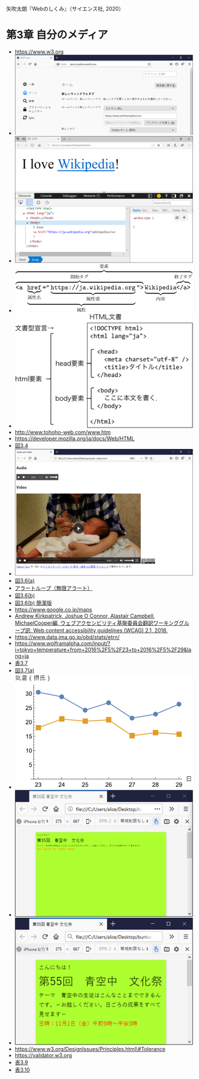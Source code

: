 矢吹太朗『Webのしくみ』（サイエンス社, 2020）

# 第3章 自分のメディア

- https://www.w3.org
- ![図3.1](figures/03-1.png)
- [![図3.2](figures/03-2.png)](https://taroyabuki.github.io/webbook/link.html)
- ![HTML要素](figures/element.svg)
- ![図3.3](figures/03-3.svg)
- http://www.tohoho-web.com/www.htm
- https://developer.mozilla.org/ja/docs/Web/HTML
- [図3.4](https://taroyabuki.github.io/webbook/circles.html)
- ![図3.5](figures/03-5.png)
- [図3.6(a)](https://taroyabuki.github.io/webbook/alert.html)
- [アラートループ（無限アラート）](https://taroyabuki.github.io/webbook/alert-loop.html)
- [図3.6(b)](https://taroyabuki.github.io/webbook/event.html)
- [図3.6(b) 簡潔版](https://taroyabuki.github.io/webbook/event2.html)
- https://www.google.co.jp/maps
- [Andrew Kirkpatrick, Joshue O Connor, Alastair Campbell, MichaelCooper編, ウェブアクセシビリティ基盤委員会翻訳ワーキンググループ訳. Web content accessibility guidelines (WCAG) 2.1, 2018.](https://waic.jp/docs/WCAG21/)
- https://www.data.jma.go.jp/obd/stats/etrn/
- https://www.wolframalpha.com/input/?i=tokyo+temperature+from+2016%2F5%2F23+to+2016%2F5%2F29&lang=ja
- [表3.7](https://taroyabuki.github.io/webbook/temperature.html)
- [図3.7(a)](figures/temperature.csv)
- ![図3.7(b)](figures/03-7b.svg)
- [![図3.8(a)](figures/03-8a.png)](https://taroyabuki.github.io/webbook/bunkasai5.html)
- [![図3.8(b)](figures/03-8b.png)](https://taroyabuki.github.io/webbook/bunkasai5-viewport.html)
- https://www.w3.org/DesignIssues/Principles.html\#Tolerance
- https://validator.w3.org
- [表3.9](../docs/bunkasai.html)
- [表3.10](https://validator.w3.org/nu/?doc=https%3A%2F%2Ftaroyabuki.github.io%2Fwebbook%2Fbunkasai.html)